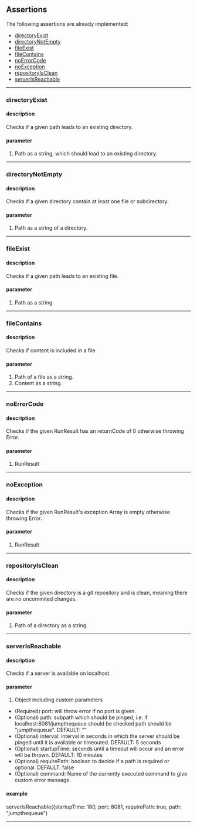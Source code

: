 ## Assertions
The following assertions are already implemented:
* [directoryExist](https://github.com/devonfw-tutorials/tutorial-compiler/wiki/Assertions#directoryExist)
* [directoryNotEmpty](https://github.com/devonfw-tutorials/tutorial-compiler/wiki/Assertions#directoryNotEmpty)
* [fileExist](https://github.com/devonfw-tutorials/tutorial-compiler/wiki/Assertions#fileExist)
* [fileContains](https://github.com/devonfw-tutorials/tutorial-compiler/wiki/Assertions#fileContains)
* [noErrorCode](https://github.com/devonfw-tutorials/tutorial-compiler/wiki/Assertions#noErrorCode)
* [noException](https://github.com/devonfw-tutorials/tutorial-compiler/wiki/Assertions#noExceptions)
* [repositoryIsClean](https://github.com/devonfw-tutorials/tutorial-compiler/wiki/Assertions#repositoryIsClean)
* [serverIsReachable](https://github.com/devonfw-tutorials/tutorial-compiler/wiki/Assertions#serverIsReachable)

***

### directoryExist
#### description
Checks if a given path leads to an existing directory.
#### parameter
1. Path as a string, which should lead to an existing directory.

***

### directoryNotEmpty
#### description
Checks if a given directory contain at least one file or subdirectory.
#### parameter
1. Path as a string of a directory.

***

### fileExist
#### description
Checks if a given path leads to an existing file.
#### parameter
1. Path as a string

***

### fileContains
#### description
Checks if content is included in a file
#### parameter
1. Path of a file as a string.
2. Content as a string.

***

### noErrorCode
#### description
Checks if the given RunResult has an returnCode of 0 otherwise throwing Error.
#### parameter
1. RunResult

***

### noException
#### description
Checks if the given RunResult's exception Array is empty otherwise throwing Error.
#### parameter
1. RunResult

***

### repositoryIsClean
#### description
Checks if the given directory is a git repository and is clean, meaning there are no uncommited changes.
#### parameter
1. Path of a directory as a string.

***

### serverIsReachable
#### description
Checks if a server is available on localhost.
#### parameter
1. Object including custom parameters
* (Required) port: will throw error if no port is given.
* (Optional) path: subpath which should be pinged, i.e: if localhost:8081/jumpthequeue should be checked path should be "jumpthequeue". DEFAULT: ""
* (Optional) interval: interval in seconds in which the server should be pinged until it is available or timeouted. DEFAULT: 5 seconds
* (Optional) startupTime: seconds until a timeout will occur and an error will be thrown. DEFAULT: 10 minutes
* (Optional) requirePath: boolean to decide if a path is required or optional. DEFAULT: false
* (Optional) command: Name of the currently executed command to give custom error message.
#### example
serverIsReachable({startupTime: 180, port: 8081, requirePath: true, path: "jumpthequeue")

***
